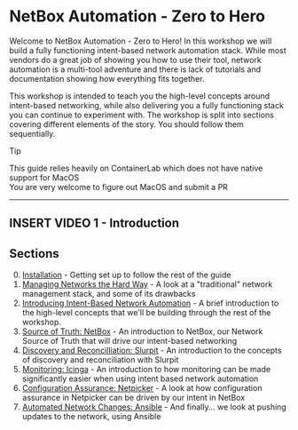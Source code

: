 # NetBox Automation - Zero to Hero

Welcome to NetBox Automation - Zero to Hero! In this workshop we will build a fully functioning intent-based network automation stack. While most vendors do a great job of showing you how to use their tool, network automation is a multi-tool adventure and there is lack of tutorials and documentation showing how everything fits together.

This workshop is intended to teach you the high-level concepts around intent-based networking, while also delivering you a fully functioning stack you can continue to experiment with. The workshop is split into sections covering different elements of the story. You should follow them sequentially.

> [!TIP]
>  
> This guide relies heavily on ContainerLab which does not have native support for MacOS  
> You are very welcome to figure out MacOS and submit a PR

---
INSERT VIDEO 1 - Introduction
---

## Sections
0. [Installation](docs/Installation.md) - Getting set up to follow the rest of the guide
1. [Managing Networks the Hard Way](docs/1_Managing_Networks_The_Hard_Way.md) - A look at a "traditional" network management stack, and some of its drawbacks
2. [Introducing Intent-Based Network Automation](docs/2_Introducing_Intent_Based_Network_Automation.md) - A brief introduction to the high-level concepts that we'll be building through the rest of the workshop.
3. [Source of Truth: NetBox](docs/3_Source_Of_Truth_NetBox.md) - An introduction to NetBox, our Network Source of Truth that will drive our intent-based networking
4. [Discovery and Reconcilliation: Slurpit](docs/4_Discovery_Reconciliation_Slurpit.md) - An introduction to the concepts of discovery and reconciliation with Slurpit
5. [Monitoring: Icinga](docs/5_Monitoring_Icinga.md) - An introduction to how monitoring can be made significantly easier when using intent based network automation
6. [Configuration Assurance: Netpicker](docs/6_Configuration_Assurance_Netpicker.md) - A look at how configuration assurance in Netpicker can be driven by our intent in NetBox
7. [Automated Network Changes: Ansible](docs/7_Automated_Network_Changes_Ansible.md) - And finally... we look at pushing updates to the network, using Ansible
